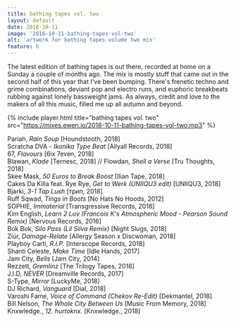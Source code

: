 ```yaml
---
title: bathing tapes vol. two
layout: default
date: 2018-10-11
image: '2018-10-11-bathing-tapes-vol-two'
alt: 'artwork for bathing tapes volume two mix'
feature: 0
---
```


The latest edition of bathing tapes is out there, recorded at home on a Sunday a couple of months ago. The mix is mostly stuff that came out in the second half of this year that I've been bumping. There's frenetic techno and grime combinations, deviant pop and electro runs, and euphoric breakbeats rubbing against lonely bassweight jams. As always, credit and love to the makers of all this music, filled me up all autumn and beyond.

{% include player.html title="bathing tapes vol. two" src="https://mixes.ewen.io/2018-10-11-bathing-tapes-vol-two.mp3" %}

Pariah, _Rain Soup_ [Houndstooth, 2018]  
Scratcha DVA - _Ikonika Type Beat_ [Allyall Records, 2018]  
67, _Flavours_ [6ix 7even, 2018]  
Blawan, _Klade_ [Ternesc, 2018] // Flowdan, _Shell a Verse_ [Tru Thoughts,
2018]  
Skee Mask, _50 Euros to Break Boost_ [Ilian Tape, 2018]  
Cakes Da Killa feat. Rye Rye, _Get to Werk (UNIIQU3 edit)_ [UNIIQU3, 2018]  
Bjarki, _3-1 Tap Lush_ [трип, 2018]  
Ruff Sqwad, _Tings in Boots_ [No Hats No Hoods, 2012]  
SOPHIE, _Immaterial_ [Transgressive Records, 2018]  
Kim English, _Learn 2 Luv (Francois K's Atmospheric Mood - Pearson Sound Remix)_
[Nervous Records, 2016]  
Bok Bok, _Silo Pass (Lil Silva Remix)_ [Night Slugs, 2018]  
Ziúr, _Damage-Relate_ [Allergy Season x Discwoman, 2018]  
Playboy Carti, _R.I.P._ [Interscope Records, 2018]  
Shanti Celeste, _Make Time_ [Idle Hands, 2017]  
Jam City, _Bells_ [Jam City, 2014]  
Rezzett, _Gremlinz_ [The Trilogy Tapes, 2018]  
J.I.D, _NEVER_ [Dreamville Records, 2017]  
S-Type, _Mirror_ [LuckyMe, 2018]  
DJ Richard, _Vanguard_ [Dial, 2018]  
Varoshi Fame, _Voice of Command (Chekov Re-Edit)_ [Dekmantel, 2018]  
Bill Nelson, _The Whole City Between Us_ [Music From Memory, 2018]  
Knxwledge., _12. hurtoknx._ [Knxwledge., 2018]

